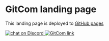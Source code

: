 # GitCom landing page

This landing page is deployed to [GitHub pages](https://gitcomteam.github.io/gitcom-landing/)

<a href="https://discord.gg/gRxPXPn">
  <img src="https://img.shields.io/discord/658128774679756820?logo=discord" alt="chat on Discord">
</a>
<a href="https://gitcom.org/gitcomteam/gitcom-landing">
  <img src="https://img.shields.io/badge/GitCom-go%20to%20project-f" alt="GitCom link">
</a>
